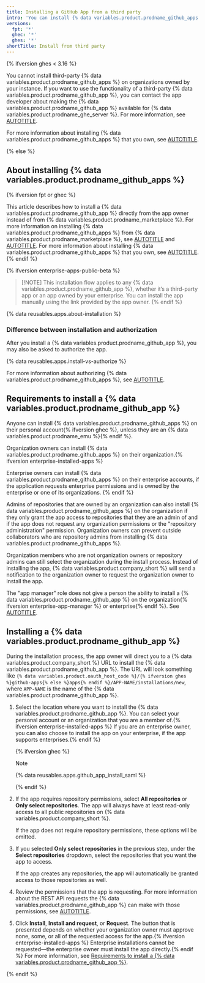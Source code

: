 ```yaml
---
title: Installing a GitHub App from a third party
intro: 'You can install {% data variables.product.prodname_github_apps %} directly from the app owner to use on your account.'
versions:
  fpt: '*'
  ghec: '*'
  ghes: '*'
shortTitle: Install from third party
---
```


{% ifversion ghes < 3.16 %}

You cannot install third-party {% data variables.product.prodname_github_apps %} on organizations owned by your instance. If you want to use the functionality of a third-party {% data variables.product.prodname_github_app %}, you can contact the app developer about making the {% data variables.product.prodname_github_app %} available for {% data variables.product.prodname_ghe_server %}. For more information, see [AUTOTITLE](/apps/sharing-github-apps/making-your-github-app-available-for-github-enterprise-server).

For more information about installing {% data variables.product.prodname_github_apps %} that you own, see [AUTOTITLE](/apps/maintaining-github-apps/installing-your-own-github-app).

{% else %}

## About installing {% data variables.product.prodname_github_apps %}

{% ifversion fpt or ghec %}

This article describes how to install a {% data variables.product.prodname_github_app %} directly from the app owner instead of from {% data variables.product.prodname_marketplace %}. For more information on installing {% data variables.product.prodname_github_apps %} from {% data variables.product.prodname_marketplace %}, see [AUTOTITLE](/apps/using-github-apps/installing-a-github-app-in-your-personal-account) and [AUTOTITLE](/apps/using-github-apps/installing-a-github-app-in-your-organization). For more information about installing {% data variables.product.prodname_github_apps %} that you own, see [AUTOTITLE](/apps/maintaining-github-apps/installing-your-own-github-app).{% endif %}

{% ifversion enterprise-apps-public-beta %}
>[!NOTE] This installation flow applies to any {% data variables.product.prodname_github_app %}, whether it’s a third-party app or an app owned by your enterprise. You can install the app manually using the link provided by the app owner.
{% endif %}

{% data reusables.apps.about-installation %}

### Difference between installation and authorization

After you install a {% data variables.product.prodname_github_app %}, you may also be asked to authorize the app.

{% data reusables.apps.install-vs-authorize %}

For more information about authorizing {% data variables.product.prodname_github_apps %}, see [AUTOTITLE](/apps/using-github-apps/authorizing-github-apps).

## Requirements to install a {% data variables.product.prodname_github_app %}

Anyone can install {% data variables.product.prodname_github_apps %} on their personal account{% ifversion ghec %}, unless they are an {% data variables.product.prodname_emu %}{% endif %}.

Organization owners can install {% data variables.product.prodname_github_apps %} on their organization.{% ifversion enterprise-installed-apps %}

Enterprise owners can install {% data variables.product.prodname_github_apps %} on their enterprise accounts, if the application requests enterprise permissions and is owned by the enterprise or one of its organizations.
{% endif %}

Admins of repositories that are owned by an organization can also install {% data variables.product.prodname_github_apps %} on the organization if they only grant the app access to repositories that they are an admin of and if the app does not request any organization permissions or the "repository administration" permission. Organization owners can prevent outside collaborators who are repository admins from installing {% data variables.product.prodname_github_apps %}.

Organization members who are not organization owners or repository admins can still select the organization during the install process. Instead of installing the app, {% data variables.product.company_short %} will send a notification to the organization owner to request the organization owner to install the app.

The "app manager" role does not give a person the ability to install a {% data variables.product.prodname_github_app %} on the organization{% ifversion enterprise-app-manager %}  or enterprise{% endif %}. See [AUTOTITLE](/apps/maintaining-github-apps/about-github-app-managers).

## Installing a {% data variables.product.prodname_github_app %}

During the installation process, the app owner will direct you to a {% data variables.product.company_short %} URL to install the {% data variables.product.prodname_github_app %}. The URL will look something like `{% data variables.product.oauth_host_code %}/{% ifversion ghes %}github-apps{% else %}apps{% endif %}/APP-NAME/installations/new`, where `APP-NAME` is the name of the {% data variables.product.prodname_github_app %}.

1. Select the location where you want to install the {% data variables.product.prodname_github_app %}. You can select your personal account or an organization that you are a member of.{% ifversion enterprise-installed-apps %} If you are an enterprise owner, you can also choose to install the app on your enterprise, if the app supports enterprises.{% endif %}

   {% ifversion ghec %}

   > [!NOTE]
   > {% data reusables.apps.github_app_install_saml %}

   {% endif %}

1. If the app requires repository permissions, select **All repositories** or **Only select repositories**. The app will always have at least read-only access to all public repositories on {% data variables.product.company_short %}.

   If the app does not require repository permissions, these options will be omitted.
1. If you selected **Only select repositories** in the previous step, under the **Select repositories** dropdown, select the repositories that you want the app to access.

   If the app creates any repositories, the app will automatically be granted access to those repositories as well.
1. Review the permissions that the app is requesting. For more information about the REST API requests the {% data variables.product.prodname_github_app %} can make with those permissions, see [AUTOTITLE](/rest/overview/permissions-required-for-github-apps).
1. Click **Install**, **Install and request**, or **Request**. The button that is presented depends on whether your organization owner must approve none, some, or all of the requested access for the app.{% ifversion enterprise-installed-apps %} Enterprise installations cannot be requested—the enterprise owner must install the app directly.{% endif %} For more information, see [Requirements to install a {% data variables.product.prodname_github_app %}](#requirements-to-install-a-github-app).

{% endif %}
